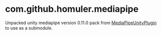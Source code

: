 # com.github.homuler.mediapipe

Unpacked unity mediapipe version 0.11.0 pack from [MediaPipeUnityPlugin](https://github.com/homuler/MediaPipeUnityPlugin) to use as a submodule.
